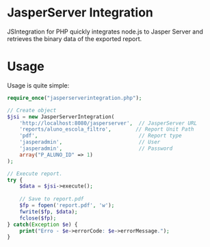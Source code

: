 # JasperServer Integration
JSIntegration for PHP quickly integrates node.js to Jasper Server and retrieves the binary data of the exported report.

# Usage
Usage is quite simple:

```php
require_once("jasperserverintegration.php");

// Create object
$jsi = new JasperServerIntegration(
    'http://localhost:8080/jasperserver',  // JasperServer URL
    'reports/aluno_escola_filtro',        // Report Unit Path
    'pdf',                                 // Report type
    'jasperadmin',                         // User
    'jasperadmin',                         // Password
    array("P_ALUNO_ID" => 1)
);

// Execute report.
try {
    $data = $jsi->execute();
    
    // Save to report.pdf
    $fp = fopen('report.pdf', 'w');
    fwrite($fp, $data);
    fclose($fp);
} catch(Exception $e) {
    print("Erro - $e->errorCode: $e->errorMessage.");
}
```

